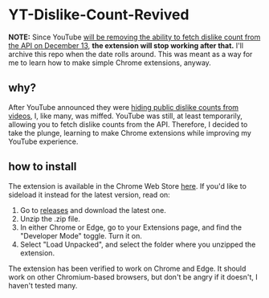 # YT-Dislike-Count-Revived

**NOTE:** Since YouTube [will be removing the ability to fetch dislike count from the API on December 13](https://support.google.com/youtube/thread/134791097/update-to-youtube-dislike-counts?hl=en), **the extension will stop working after that.** I'll archive this repo when the date rolls around. This was meant as a way for me to learn how to make simple Chrome extensions, anyway.

## why?
After YouTube announced they were [hiding public dislike counts from videos](https://blog.youtube/news-and-events/update-to-youtube/), I, like many, was miffed. YouTube was still, at least temporarily, allowing you to fetch dislike counts from the API. Therefore, I decided to take the plunge, learning to make Chrome extensions while improving my YouTube experience.

## how to install
The extension is available in the Chrome Web Store [here](https://chrome.google.com/webstore/detail/dislike-count-revived/pjbpafkacplaleghiegjhkiebnafblhi?hl=en&authuser=1). If you'd like to sideload it instead for the latest version, read on:

1. Go to [releases](https://github.com/aryavtaneja/YT-Dislike-Count-Revived/releases/tag/releases) and download the latest one.
2. Unzip the .zip file.
3. In either Chrome or Edge, go to your Extensions page, and find the "Developer Mode" toggle. Turn it on.
4. Select "Load Unpacked", and select the folder where you unzipped the extension.

The extension has been verified to work on Chrome and Edge. It should work on other Chromium-based browsers, but don't be angry if it doesn't, I haven't tested many.
